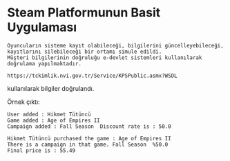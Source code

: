 # Steam Platformunun Basit Uygulaması




```
Oyuncuların sisteme kayıt olabileceği, bilgilerini güncelleyebileceği, kayıtlarını silebileceği bir ortamı simule edildi. 
Müşteri bilgilerinin doğruluğu e-devlet sistemleri kullanılarak doğrulama yapılmaktadır.
```

```
https://tckimlik.nvi.gov.tr/Service/KPSPublic.asmx?WSDL
```
kullanılarak bilgiler doğrulandı.

Örnek çıktı:
```
User added : Hikmet Tütüncü
Game added : Age of Empires II
Campaign added : Fall Season  Discount rate is : 50.0

Hikmet Tütüncü purchased the game : Age of Empires II
There is a campaign in that game. Fall Season  %50.0
Final price is : 55.49
```
